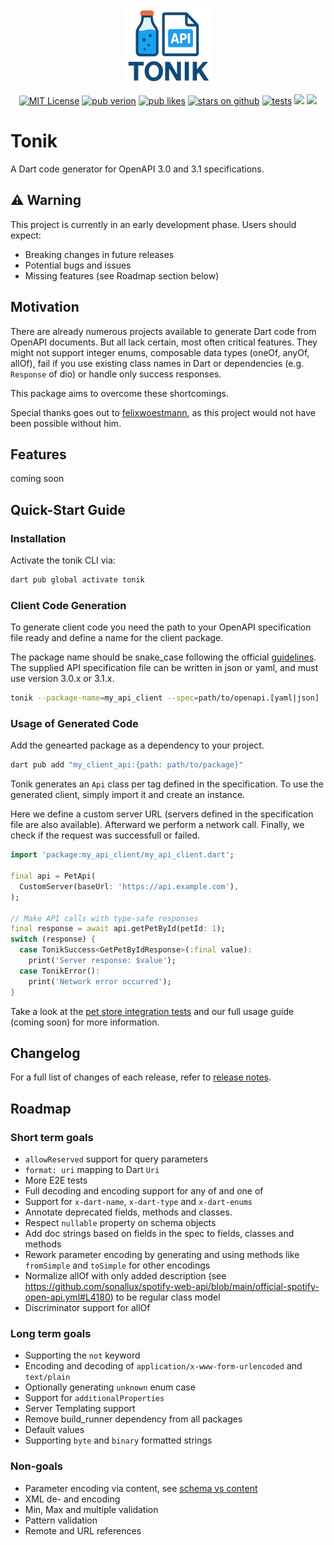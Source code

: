 <br/>
<p align="center">                    
<img  src="https://raw.githubusercontent.com/t-unit/tonik/refs/heads/main/resources/logo_no_bg_small.png" height="120" alt="tonik logo">                    
</p>                    

<p align="center">                    
<a href="https://img.shields.io/badge/License-MIT-green"><img src="https://img.shields.io/badge/License-MIT-green" alt="MIT License"></a>                    
<a href="https://pub.dev/packages/tonik"><img src="https://img.shields.io/pub/v/tonik?logo=dart" alt="pub verion"></a>                    
<a href="https://pub.dev/packages/tonik"><img src="https://img.shields.io/pub/likes/tonik?logo=dart" alt="pub likes"></a>
<a href="https://github.com/t-unit/tonik"><img src="https://img.shields.io/github/stars/t-unit/tonik?logo=github" alt="stars on github"></a> 
<a href="https://github.com/t-unit/tonik"><img src="https://github.com/t-unit/tonik/actions/workflows/test.yml/badge.svg?branch=main" alt="tests"></a>  
<a href="https://pub.dev/packages/very_good_analysis"><img src="https://img.shields.io/badge/style-very_good_analysis-B22C89.svg"></a>
<a href="https://github.com/invertase/melos"><img src="https://img.shields.io/badge/maintained%20with-melos-f700ff.svg?style=flat-square"></a>
</p>                    


# Tonik
A Dart code generator for OpenAPI 3.0 and 3.1 specifications.

## ⚠️ Warning
This project is currently in an early development phase. Users should expect:
- Breaking changes in future releases
- Potential bugs and issues
- Missing features (see Roadmap section below)


## Motivation
There are already numerous projects available to generate Dart code from OpenAPI documents. But all lack certain, most often critical features. They might not support integer enums, composable data types (oneOf, anyOf, allOf), fail if you use existing class names in Dart or dependencies (e.g. `Response` of dio) or handle only success responses. 

This package aims to overcome these shortcomings.

Special thanks goes out to [felixwoestmann](https://github.com/felixwoestmann), as this project would not have been possible without him.

## Features

coming soon


## Quick-Start Guide

### Installation

Activate the tonik CLI via:
```bash
dart pub global activate tonik
```

### Client Code Generation

To generate client code you need the path to your OpenAPI specification file ready and define a name for the client package. 

The package name should be snake_case following the official [guidelines](https://dart.dev/tools/pub/pubspec#name).
The supplied API specification file can be written in json or yaml, and must use version 3.0.x or 3.1.x.

```bash
tonik --package-name=my_api_client --spec=path/to/openapi.[yaml|json]
```

### Usage of Generated Code

Add the genearted package as a dependency to your project.

```bash
dart pub add "my_client_api:{path: path/to/package}"
```

Tonik generates an `Api` class per tag defined in the specification.
To use the generated client, simply import it and create an instance.

Here we define a custom server URL (servers defined in the specification file are also available). Afterward we  perform a network call. Finally, we check if the request was successfull or failed.

```dart
import 'package:my_api_client/my_api_client.dart';

final api = PetApi(
  CustomServer(baseUrl: 'https://api.example.com'),
);

// Make API calls with type-safe responses
final response = await api.getPetById(petId: 1);
switch (response) {
  case TonikSuccess<GetPetByIdResponse>(:final value):
    print('Server response: $value');
  case TonikError():
    print('Network error occurred');
}
```

Take a look at the [pet store integration tests](https://github.com/t-unit/tonik/blob/main/integration_test/petstore/petstore_test/test/pet_test.dart) and our full usage guide (coming soon) for more information.

## Changelog

For a full list of changes of each release, refer to [release notes](https://github.com/t-unit/tonik/blob/main/CHANGELOG.md).

## Roadmap

### Short term goals
- `allowReserved` support for query parameters
- `format: uri` mapping to Dart `Uri`
- More E2E tests
- Full decoding and encoding support for any of and one of
- Support for `x-dart-name`, `x-dart-type` and `x-dart-enums`
- Annotate deprecated fields, methods and classes.
- Respect `nullable` property on schema objects
- Add doc strings based on fields in the spec to fields, classes and methods
- Rework parameter encoding by generating and using methods like `fromSimple` and `toSimple` for other encodings
- Normalize allOf with only added description (see https://github.com/sonallux/spotify-web-api/blob/main/official-spotify-open-api.yml#L4180) to be regular class model
- Discriminator support for allOf

### Long term goals
- Supporting the `not` keyword
- Encoding and decoding of `application/x-www-form-urlencoded` and `text/plain`
- Optionally generating `unknown` enum case
- Support for `additionalProperties`
- Server Templating support 
- Remove build_runner dependency from all packages
- Default values
- Supporting `byte` and `binary` formatted strings

### Non-goals
- Parameter encoding via content, see [schema vs content](https://swagger.io/docs/specification/v3_0/describing-parameters/#schema-vs-content)
- XML de- and encoding
- Min, Max and multiple validation
- Pattern validation 
- Remote and URL references
